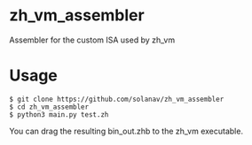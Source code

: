 # zh_vm_assembler
Assembler for the custom ISA used by zh_vm

# Usage
```
$ git clone https://github.com/solanav/zh_vm_assembler
$ cd zh_vm_assembler
$ python3 main.py test.zh
```
You can drag the resulting bin_out.zhb to the zh_vm executable.
